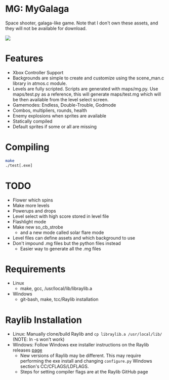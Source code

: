 # MG: MyGalaga
Space shooter, galaga-like game. Note that I don't own these assets, and they will not be available for download.

![](https://user-images.githubusercontent.com/17059471/126079271-e560e05b-bd8f-429b-96b5-016c79d9e1de.png)

# Features
* Xbox Controller Support
* Backgrounds are simple to create and customize using the scene_man.c library in atmos.c module.
* Levels are fully scripted. Scripts are generated with maps/mg.py. Use maps/test.py as a reference, this will generate maps/test.mg which will be then available from the level select screen.
* Gamemodes: Endless, Double-Trouble, Godmode
* Combos, multipliers, rounds, health
* Enemy explosions when sprites are available
* Statically compiled
* Default sprites if some or all are missing

# Compiling
```bash
make
./test[.exe]
```

# TODO
* Flower which spins
* Make more levels
* Powerups and drops
* Level select with high score stored in level file
* Flashlight mode
* Make new so_cb_strobe
  * and a new mode called solar flare mode
* Level files can define assets and which background to use
* Don't impound .mg files but the python files instead
  * Easier way to generate all the .mg files

# Requirements
* Linux
  * make, gcc, /usr/local/lib/libraylib.a
* Windows
  * git-bash, make, tcc/Raylib installation

# Raylib Installation
* Linux: Manually clone/build Raylib and `cp libraylib.a /usr/local/lib/` (NOTE: ln -s won't work)
* Windows: Follow Windows exe installer instructions on the Raylib releases [page](https://github.com/raysan5/raylib/releases)
  * New versions of Raylib may be different. This may require performing the exe install and changing `configure.py` Windows section's CC/CFLAGS/LDFLAGS.
  * Steps for setting compiler flags are at the Raylib GitHub page

